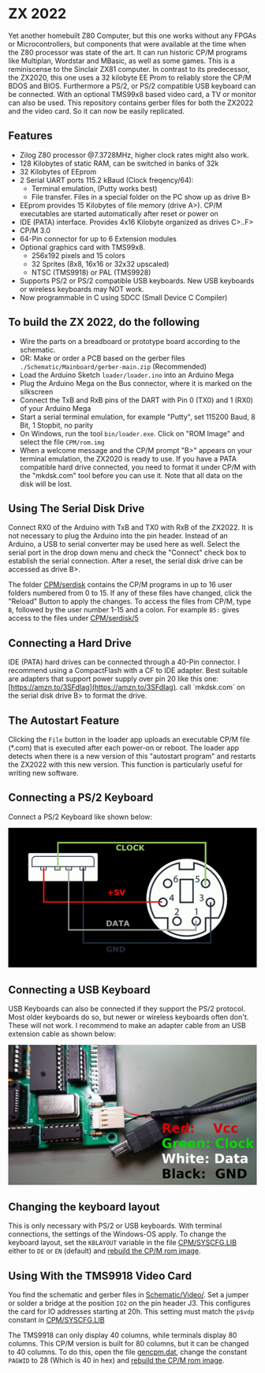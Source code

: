 # ZX 2022
Yet another homebuilt Z80 Computer, but this one works without any FPGAs or Microcontrollers, but components that were available at the time when the Z80 processor was state of the art. It can run historic CP/M programs like Multiplan, Wordstar and MBasic, as well as some games. This is a reminiscense to the Sinclair ZX81 computer. 
In contrast to its predecessor, the ZX2020, this one uses a 32 kilobyte EE Prom to reliably store the CP/M BDOS and BIOS. Furthermore a PS/2, or  PS/2 compatible USB keyboard can be connected. With an optional TMS99x8 based video card, a  TV or monitor can also be used. This repository contains gerber files for both the ZX2022 and the video  card. So it can now be easily replicated.

## Features
- Zilog Z80 processor @7.3728MHz, higher clock rates might also work.
- 128 Kilobytes of static RAM, can be switched in banks of 32k
- 32 Kilobytes of EEprom
- 2 Serial UART ports 115.2 kBaud (Clock freqency/64):
  - Terminal emulation, (Putty works best)
  - File transfer. Files in a special folder on the PC show up as drive B>
- EEprom provides 15 Kilobytes of file memory (drive A>). CP/M executables are started automatically after reset or power on
- IDE (PATA) interface. Provides 4x16 Kilobyte organized as drives C>..F>
- CP/M 3.0
- 64-Pin connector for up to 6 Extension modules
- Optional graphics card with TMS99x8. 
    - 256x192 pixels and 15 colors
    - 32 Sprites (8x8, 16x16 or 32x32 upscaled)
    - NTSC (TMS9918) or PAL (TMS9928)
- Supports PS/2 or PS/2 compatible USB keyboards. New USB keyboards or wireless keyboards may NOT work.
- Now programmable in C using SDCC (Small Device C Compiler)

## To build the ZX 2022, do the following
- Wire the parts on a breadboard or prototype board according to the schematic. 
- OR: Make or order a PCB based on the gerber files `./Schematic/Mainboard/gerber-main.zip` (Recommended)
- Load the Arduino Sketch `loader/loader.ino` into an Arduino Mega
- Plug the Arduino Mega on the Bus connector, where it is marked on the silkscreen
- Connect the TxB and RxB pins of the DART with Pin 0 (TX0) and 1 (RX0) of your Arduino Mega
- Start a serial terminal emulation, for example "Putty", set 115200 Baud, 8 Bit, 1 Stopbit, no parity
- On Windows, run the tool `bin/loader.exe`. Click on "ROM Image" and select the file `CPM/rom.img`
- When a welcome message and the CP/M prompt "B>" appears on your terminal emulation, the ZX2020 is ready to use. If you have a PATA compatible hard drive connected, you need to format it under CP/M with the "mkdsk.com" tool before you can use it. Note that all data on the disk will be lost. 

## Using The Serial Disk Drive
Connect RX0 of the Arduino with TxB and TX0 with RxB of the ZX2022. 
It is not necessary to plug the Arduino into the pin header. Instead of an Arduino, a USB to serial converter may be used here as well. Select the serial port in the drop down menu and check the "Connect" check box to establish the serial connection. After a reset, the serial disk drive can be accessed as drive B>.

The folder [CPM/serdisk](./CPM/serdisk/) contains the CP/M programs in up to 16 user folders numbered from 0 to 15. If any of these files have changed, click the "Reload" Button to apply the changes. To access the files from CP/M, type `B`, followed by the user number 1-15 and a colon. For example `B5:` gives access to the files under [CPM/serdisk/5](./CPM/serdisk/5)

## Connecting a Hard Drive
IDE (PATA) hard drives can be connected through a 40-Pin connector. I recommend using a CompactFlash with a CF to IDE adapter. Best suitable are adapters that support power supply over pin 20 like this one: [https://amzn.to/3SFdIag](https://amzn.to/3SFdIag). call ´mkdsk.com´ on the serial disk drive B> to format the drive.

## The Autostart Feature
Clicking the `File` button in the loader app uploads an executable CP/M file (*.com) that is executed after each power-on or reboot. The loader app detects when there is a new version of this "autostart program" and restarts the ZX2022 with this new version. This function is particularly useful for writing new software.

## Connecting a PS/2 Keyboard
Connect a PS/2 Keyboard like shown below:

![PS/2 Keyboard Connection](./pictures/Keyboard.png)

## Connecting a USB Keyboard
USB Keyboards can also be connected if they support the PS/2 protocol. Most older keyboards do so, but newer or wireless keyboards often don't. These will not work.
I recommend to make an adapter cable from an USB extension cable as shown below:

![USB Keyboard Connection](./pictures/usbboard.png)

## Changing the keyboard layout 
This is only necessary with PS/2 or USB keyboards. With terminal connections, the settings of the Windows-OS apply.
To change the keyboard layout, set the `KBLAYOUT` variable in the file [CPM/SYSCFG.LIB](./CPM/SYSCFG.LIB) either to `DE` or `EN` (default)
and [rebuild the CP/M rom image](CPM/README.md).

## Using With the TMS9918 Video Card
You find the schematic and gerber files in [Schematic/Video/](./Schematic/Video/). Set a jumper or solder a bridge at the position `IO2` on the pin header J3. This configures the card for IO addresses starting at 20h. This setting must match the `p$vdp` constant in [CPM/SYSCFG.LIB](./CPM/SYSCFG.LIB)

The TMS9918 can only display 40 columns, while terminals display 80 columns. This CP/M version is built for 80 columns, but it can be changed to 40 columns. To do this, open the file [gencpm.dat](./CPM/gencpm.dat), change the constant `PAGWID` to 28 (Which is 40 in hex) and [rebuild the CP/M rom image](CPM/README.md).
